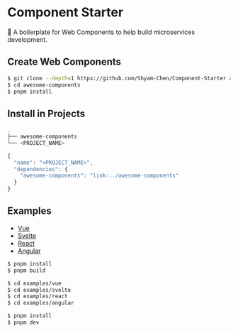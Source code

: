 # Component Starter

:carousel_horse: A boilerplate for Web Components to help build microservices development.

## Create Web Components

```sh
$ git clone --depth=1 https://github.com/Shyam-Chen/Component-Starter awesome-components
$ cd awesome-components
$ pnpm install
```

## Install in Projects

```ts
.
├── awesome-components
└── <PROJECT_NAME>
```

```js
{
  "name": "<PROJECT_NAME>",
  "dependencies": {
    "awesome-components": "link:../awesome-components"
  }
}
```

## Examples

- [Vue](./examples/vue)
- [Svelte](./examples/svelte)
- [React](./examples/react)
- [Angular](./examples/angular)

```sh
$ pnpm install
$ pnpm build

$ cd examples/vue
$ cd examples/svelte
$ cd examples/react
$ cd examples/angular

$ pnpm install
$ pnpm dev
```
